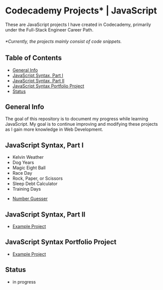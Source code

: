 # Codecademy Projects\* | JavaScript

These are JavaScript projects I have created in Codecademy, primarily under the Full-Stack Engineer Career Path.

###### \*Currently, the projects mainly consist of code snippets.

## Table of Contents

- [General Info](#general-info)
- [JavaScript Syntax, Part I](#javascript-syntax-part-i)
- [JavaScript Syntax, Part II](#javascript-syntax-part-ii)
- [JavaScript Syntax Portfolio Project](#javascript-syntax-portfolio-project)
- [Status](#status)

## General Info

The goal of this repository is to document my progress while learning JavaScript. My goal is to continue improving and modifying these projects as I gain more knowledge in Web Development.

## JavaScript Syntax, Part I

- Kelvin Weather
- Dog Years
- Magic Eight Ball
- Race Day
- Rock, Paper, or Scissors
- Sleep Debt Calculator
- Training Days

* [Number Guesser](https://jcainuk.github.io/JavaScript-Codecademy-Projects/Number%20Guesser/)

## JavaScript Syntax, Part II

- [Example Project](https://)

## JavaScript Syntax Portfolio Project

- [Example Project](https://)

## Status

- in progress
